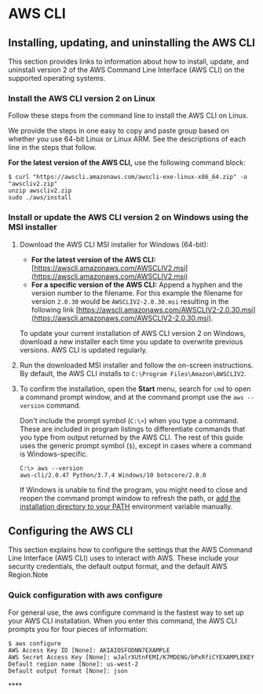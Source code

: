 # AWS CLI

## Installing, updating, and uninstalling the AWS CLI <a id="install-cliv2"></a>

This section provides links to information about how to install, update, and uninstall version 2 of the AWS Command Line Interface \(AWS CLI\) on the supported operating systems. 

### Install the AWS CLI version 2 on Linux <a id="cliv2-linux-install"></a>

Follow these steps from the command line to install the AWS CLI on Linux.

We provide the steps in one easy to copy and paste group based on whether you use 64-bit Linux or Linux ARM. See the descriptions of each line in the steps that follow.

**For the latest version of the AWS CLI,** use the following command block:

```text
$ curl "https://awscli.amazonaws.com/awscli-exe-linux-x86_64.zip" -o "awscliv2.zip"
unzip awscliv2.zip
sudo ./aws/install
```



### Install or update the AWS CLI version 2 on Windows using the MSI installer <a id="cliv2-windows-install"></a>

1. Download the AWS CLI MSI installer for Windows \(64-bit\):

   * **For the latest version of the AWS CLI:** [https://awscli.amazonaws.com/AWSCLIV2.msi](https://awscli.amazonaws.com/AWSCLIV2.msi)
   * **For a specific version of the AWS CLI:** Append a hyphen and the version number to the filename. For this example the filename for version `2.0.30` would be `AWSCLIV2-2.0.30.msi` resulting in the following link [https://awscli.amazonaws.com/AWSCLIV2-2.0.30.msi](https://awscli.amazonaws.com/AWSCLIV2-2.0.30.msi). 

   To update your current installation of AWS CLI version 2 on Windows, download a new installer each time you update to overwrite previous versions. AWS CLI is updated regularly. 

2. Run the downloaded MSI installer and follow the on-screen instructions. By default, the AWS CLI installs to `C:\Program Files\Amazon\AWSCLIV2`.
3. To confirm the installation, open the **Start** menu, search for `cmd` to open a command prompt window, and at the command prompt use the `aws --version` command.

   Don't include the prompt symbol \(`C:\>`\) when you type a command. These are included in program listings to differentiate commands that you type from output returned by the AWS CLI. The rest of this guide uses the generic prompt symbol \(`$`\), except in cases where a command is Windows-specific. 

   ```text
   C:\> aws --version
   aws-cli/2.0.47 Python/3.7.4 Windows/10 botocore/2.0.0
   ```

   If Windows is unable to find the program, you might need to close and reopen the command prompt window to refresh the path, or [add the installation directory to your PATH](https://docs.aws.amazon.com/cli/latest/userguide/install-windows.html#awscli-install-windows-path) environment variable manually.

## Configuring the AWS CLI <a id="cli-chap-configure"></a>

  This section explains how to configure the settings that the AWS Command Line Interface \(AWS CLI\) uses to interact with AWS. These include your security credentials, the default output format, and the default AWS Region.Note

### Quick configuration with aws configure <a id="cli-configure-quickstart-config"></a>

For general use, the aws configure command is the fastest way to set up your AWS CLI installation. When you enter this command, the AWS CLI prompts you for four pieces of information:

```text
$ aws configure
AWS Access Key ID [None]: AKIAIOSFODNN7EXAMPLE
AWS Secret Access Key [None]: wJalrXUtnFEMI/K7MDENG/bPxRfiCYEXAMPLEKEY
Default region name [None]: us-west-2
Default output format [None]: json
```





\*\*\*\*


